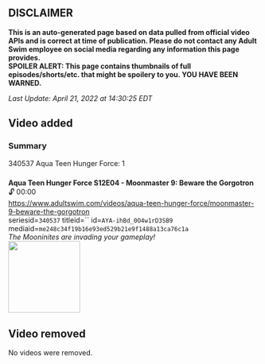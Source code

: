 ## DISCLAIMER
**This is an auto-generated page based on data pulled from official video APIs and is correct at time of publication. Please do not contact any Adult Swim employee on social media regarding any information this page provides.**  
**SPOILER ALERT: This page contains thumbnails of full episodes/shorts/etc. that might be spoilery to you. YOU HAVE BEEN WARNED.**  

_Last Update: April 21, 2022 at 14:30:25 EDT_
## Video added
### Summary
340537 Aqua Teen Hunger Force: 1  
### 
**Aqua Teen Hunger Force S12E04 - Moonmaster 9: Beware the Gorgotron**  
 🔓 00:00  
https://www.adultswim.com/videos/aqua-teen-hunger-force/moonmaster-9-beware-the-gorgotron  
seriesid=`340537` titleid=`` id=`AYA-ihBd_0O4w1rD3SB9` mediaid=`me248c34f19b16e93ed529b21e9f1488a13ca76c1a`  
_The Mooninites are invading your gameplay!_  
<a href="https://media.cdn.adultswim.com/uploads/20220421/thumbnails/2_224211343535-AquaDonk_104_Uncensored.png"><img src="https://media.cdn.adultswim.com/uploads/20220421/thumbnails/2_224211343535-AquaDonk_104_Uncensored.png" height="144px" /></a>
## Video removed
No videos were removed.  
